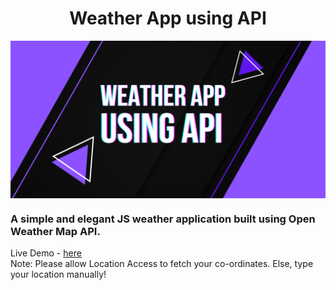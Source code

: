 <h1 align="center">Weather App using API</h1>
<img align="center" src="bg.png"></div>

<h3>A simple and elegant JS weather application built using Open Weather Map API. </h3>
Live Demo - <a href="https://weather.akhilkumar.ga/">here</a>
<br>
Note: Please allow Location Access to fetch your co-ordinates. Else, type your location manually!
